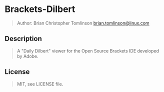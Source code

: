 # Brackets-Dilbert

> Author: Brian Christopher Tomlinson <brian.tomlinson@linux.com>


## Description

> A "Daily Dilbert" viewer for the Open Source Brackets IDE developed by Adobe.


## License

> MIT, see LICENSE file.